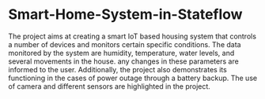 # Smart-Home-System-in-Stateflow
The project aims at creating a smart IoT based housing system
that controls a number of devices and monitors certain specific conditions. The data monitored by the system are humidity,
temperature, water levels, and several movements in the house. any changes in these parameters are informed to the user.
Additionally, the project also demonstrates its functioning in the cases of power outage through a battery backup. The use of
camera and different sensors are highlighted in the project.
